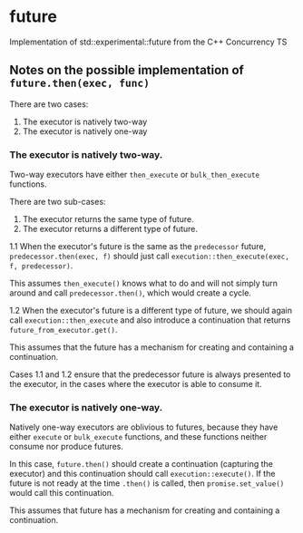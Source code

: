 # future
Implementation of std::experimental::future from the C++ Concurrency TS

## Notes on the possible implementation of `future.then(exec, func)`

There are two cases:

  1. The executor is natively two-way
  2. The executor is natively one-way


### The executor is natively two-way.
  
Two-way executors have either `then_execute` or `bulk_then_execute` functions.

There are two sub-cases:

  1. The executor returns the same type of future.
  2. The executor returns a different type of future.

1.1 When the executor's future is the same as the `predecessor` future, `predecessor.then(exec, f)` should just call `execution::then_execute(exec, f, predecessor)`.

This assumes `then_execute()` knows what to do and will not simply turn around and call `predecessor.then()`, which would create a cycle.

1.2 When the executor's future is a different type of future, we should again call `execution::then_execute` and also introduce a continuation that returns `future_from_executor.get()`.

This assumes that the future has a mechanism for creating and containing a continuation.

Cases 1.1 and 1.2 ensure that the predecessor future is always presented to the executor, in the cases where the executor is able to consume it.

### The executor is natively one-way.

Natively one-way executors are oblivious to futures, because they have either `execute` or `bulk_execute` functions, and these functions neither consume nor produce futures.

In this case, `future.then()` should create a continuation (capturing the executor) and this continuation should call `execution::execute()`. If the future is not ready at the time `.then()` is called, then `promise.set_value()` would call this continuation.

This assumes that future has a mechanism for creating and containing a continuation.

